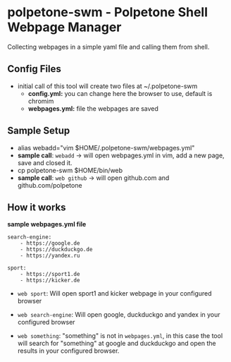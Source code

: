 # polpetone-swm - Polpetone Shell Webpage Manager

Collecting webpages in a simple yaml file and calling them from shell.

## Config Files
* initial call of this tool will create two files at ~/.polpetone-swm
    * __config.yml:__ you can change here the browser to use, default is chromim
    * __webpages.yml:__ file the webpages are saved 

## Sample Setup 
* alias webadd="vim $HOME/.polpetone-swm/webpages.yml"
* __sample call__: `webadd` -> will open webpages.yml in vim, add a new page, save and closed it.
* cp polpetone-swm $HOME/bin/web
* __sample call__: `web github` -> will open github.com and github.com/polpetone


## How it works

__sample webpages.yml file__
```
search-engine:
    - https://google.de
    - https://duckduckgo.de
    - https://yandex.ru

sport:
    - https://sport1.de
    - https://kicker.de
```

* `web sport`: Will open sport1 and kicker webpage in your configured browser
* `web search-engine`: Will open google, duckduckgo and yandex in your configured browser

* `web something`: "something" is not in `webpages.yml`, in this case the tool will 
search for "something" at google and duckduckgo and open the results in your configured browser.
